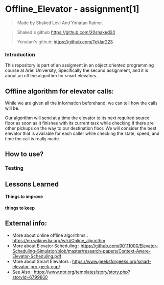 # Offline_Elevator - assignment[1]

> Made by Shaked Levi And Yonatan Ratner.

>Shaked's github https://github.com/20shaked20
>
>Yonatan's github: https://github.com/Teklar223

### Introduction
This repository is part of an assigment in an object oriented programming course at Ariel University,
Specifically the second assignment, and it is about an offline algorithm for smart elevators.

## Offline algorithm for elevator calls:
While we are given all the information beforehand, we can tell how the calls will be.

Our algorithm will send at a time the elevator to its next required source floor as soon as it finishes with its current task while checking if there are other pickups on the way to our destination floor.
We will consider the best elevator that is available for each caller while checking the state, speed, and time the call is really made.

## How to use?

### Testing

## Lessons Learned
#### Things to improve

#### things to keep

## External info:
- More about online offline algorithms : https://en.wikipedia.org/wiki/Online_algorithm
- More about Elevator Scheduling : https://github.com/00111000/Elevator-Scheduling-Simulator/blob/master/research-papers/Context-Aware-Elevator-Scheduling.pdf
- More about Smart Elevators : https://www.geeksforgeeks.org/smart-elevator-pro-geek-cup/
- See Also                   : https://www.npr.org/templates/story/story.php?storyId=6799860

